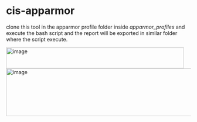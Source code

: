 # cis-apparmor

clone this tool in the apparmor profile folder inside _apparmor_profiles_ and execute the bash script and the report will be exported in similar folder where the script execute. 

<img width="485" height="57" alt="image" src="https://github.com/user-attachments/assets/c918c66f-a162-47ea-8082-1de8591917c4" />

<img width="762" height="131" alt="image" src="https://github.com/user-attachments/assets/d3e1a2e3-a96c-45cd-8afd-7527e56b9dbc" />
